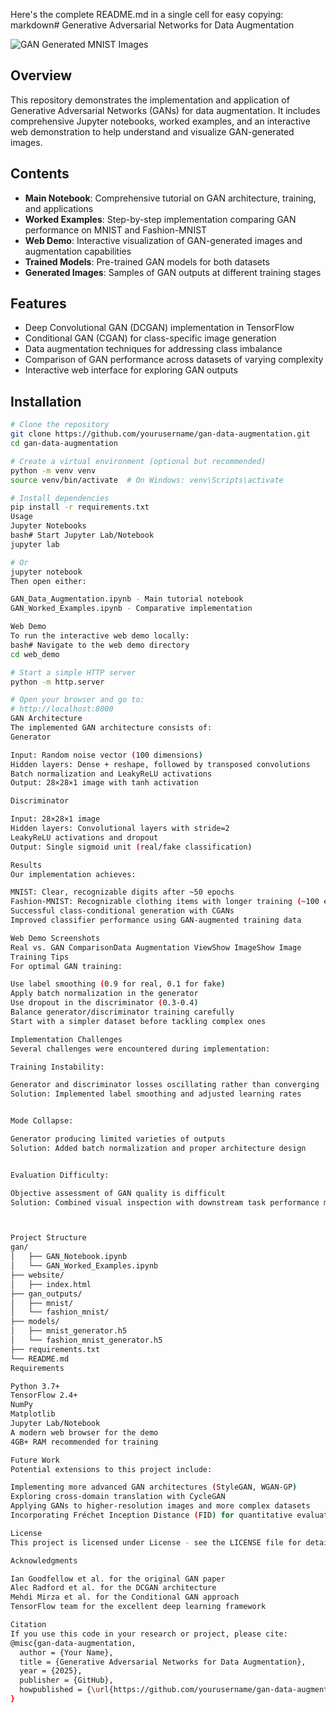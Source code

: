 Here's the complete README.md in a single cell for easy copying:
markdown# Generative Adversarial Networks for Data Augmentation

![GAN Generated MNIST Images](gan_outputs/final_samples.png)

## Overview

This repository demonstrates the implementation and application of Generative Adversarial Networks (GANs) for data augmentation. It includes comprehensive Jupyter notebooks, worked examples, and an interactive web demonstration to help understand and visualize GAN-generated images.

## Contents

- **Main Notebook**: Comprehensive tutorial on GAN architecture, training, and applications
- **Worked Examples**: Step-by-step implementation comparing GAN performance on MNIST and Fashion-MNIST
- **Web Demo**: Interactive visualization of GAN-generated images and augmentation capabilities
- **Trained Models**: Pre-trained GAN models for both datasets
- **Generated Images**: Samples of GAN outputs at different training stages

## Features

- Deep Convolutional GAN (DCGAN) implementation in TensorFlow
- Conditional GAN (CGAN) for class-specific image generation
- Data augmentation techniques for addressing class imbalance
- Comparison of GAN performance across datasets of varying complexity
- Interactive web interface for exploring GAN outputs

## Installation

```bash
# Clone the repository
git clone https://github.com/yourusername/gan-data-augmentation.git
cd gan-data-augmentation

# Create a virtual environment (optional but recommended)
python -m venv venv
source venv/bin/activate  # On Windows: venv\Scripts\activate

# Install dependencies
pip install -r requirements.txt
Usage
Jupyter Notebooks
bash# Start Jupyter Lab/Notebook
jupyter lab

# Or
jupyter notebook
Then open either:

GAN_Data_Augmentation.ipynb - Main tutorial notebook
GAN_Worked_Examples.ipynb - Comparative implementation

Web Demo
To run the interactive web demo locally:
bash# Navigate to the web demo directory
cd web_demo

# Start a simple HTTP server
python -m http.server

# Open your browser and go to:
# http://localhost:8000
GAN Architecture
The implemented GAN architecture consists of:
Generator

Input: Random noise vector (100 dimensions)
Hidden layers: Dense + reshape, followed by transposed convolutions
Batch normalization and LeakyReLU activations
Output: 28×28×1 image with tanh activation

Discriminator

Input: 28×28×1 image
Hidden layers: Convolutional layers with stride=2
LeakyReLU activations and dropout
Output: Single sigmoid unit (real/fake classification)

Results
Our implementation achieves:

MNIST: Clear, recognizable digits after ~50 epochs
Fashion-MNIST: Recognizable clothing items with longer training (~100 epochs)
Successful class-conditional generation with CGANs
Improved classifier performance using GAN-augmented training data

Web Demo Screenshots
Real vs. GAN ComparisonData Augmentation ViewShow ImageShow Image
Training Tips
For optimal GAN training:

Use label smoothing (0.9 for real, 0.1 for fake)
Apply batch normalization in the generator
Use dropout in the discriminator (0.3-0.4)
Balance generator/discriminator training carefully
Start with a simpler dataset before tackling complex ones

Implementation Challenges
Several challenges were encountered during implementation:

Training Instability:

Generator and discriminator losses oscillating rather than converging
Solution: Implemented label smoothing and adjusted learning rates


Mode Collapse:

Generator producing limited varieties of outputs
Solution: Added batch normalization and proper architecture design


Evaluation Difficulty:

Objective assessment of GAN quality is difficult
Solution: Combined visual inspection with downstream task performance metrics



Project Structure
gan/
│   ├── GAN_Notebook.ipynb
│   └── GAN_Worked_Examples.ipynb
├── website/
│   ├── index.html
├── gan_outputs/
│   ├── mnist/
│   └── fashion_mnist/
├── models/
│   ├── mnist_generator.h5
│   └── fashion_mnist_generator.h5
├── requirements.txt
└── README.md
Requirements

Python 3.7+
TensorFlow 2.4+
NumPy
Matplotlib
Jupyter Lab/Notebook
A modern web browser for the demo
4GB+ RAM recommended for training

Future Work
Potential extensions to this project include:

Implementing more advanced GAN architectures (StyleGAN, WGAN-GP)
Exploring cross-domain translation with CycleGAN
Applying GANs to higher-resolution images and more complex datasets
Incorporating Fréchet Inception Distance (FID) for quantitative evaluation

License
This project is licensed under License - see the LICENSE file for details.

Acknowledgments

Ian Goodfellow et al. for the original GAN paper
Alec Radford et al. for the DCGAN architecture
Mehdi Mirza et al. for the Conditional GAN approach
TensorFlow team for the excellent deep learning framework

Citation
If you use this code in your research or project, please cite:
@misc{gan-data-augmentation,
  author = {Your Name},
  title = {Generative Adversarial Networks for Data Augmentation},
  year = {2025},
  publisher = {GitHub},
  howpublished = {\url{https://github.com/yourusername/gan-data-augmentation}}
}
